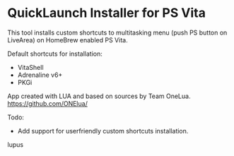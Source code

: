 # QuickLaunch Installer for PS Vita

This tool installs custom shortcuts to multitasking menu (push PS button on LiveArea) on HomeBrew enabled PS Vita.

Default shortcuts for installation:

- VitaShell
- Adrenaline v6+
- PKGi

App created with LUA and based on sources by Team OneLua. https://github.com/ONElua/

Todo:
- Add support for userfriendly custom shortcuts installation.

lupus

